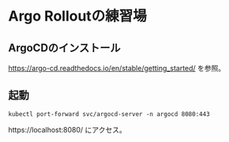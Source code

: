 # Argo Rolloutの練習場

## ArgoCDのインストール
https://argo-cd.readthedocs.io/en/stable/getting_started/ を参照。


## 起動
```
kubectl port-forward svc/argocd-server -n argocd 8080:443
```

https://localhost:8080/ にアクセス。